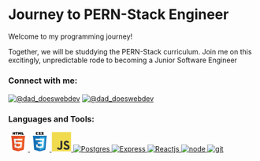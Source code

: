 # Journey to PERN-Stack Engineer

<p>Welcome to my programming journey!

Together, we will be studdying the PERN-Stack curriculum. Join me on this excitingly, unpredictable rode to becoming a Junior Software Engineer </p>

<h3 align="left">Connect with me:</h3>
<p align="left">
<a href="https://twitter.com/kiran_sundal" target="blank"><img align="center" src="https://raw.githubusercontent.com/rahuldkjain/github-profile-readme-generator/master/src/images/icons/Social/twitter.svg" alt="@dad_doeswebdev" height="30" width="40" /></a>
<a href="https://www.linkedin.com/in/kiran-sundal-ba3672212/" target="blank"><img align="center" src="https://img.icons8.com/ios-glyphs/30/null/linkedin-2--v1.png" alt="@dad_doeswebdev" height="30" width="40" /></a>
</p>
<h3 align="left">Languages and Tools:</h3>
<p align="left"><a href="https://www.w3.org/html/" target="_blank" rel="noreferrer"> <img src="https://raw.githubusercontent.com/devicons/devicon/master/icons/html5/html5-original-wordmark.svg" alt="html5" width="40" height="40"/> </a>
 <a href="https://www.w3schools.com/css/" target="_blank" rel="noreferrer"> <img src="https://raw.githubusercontent.com/devicons/devicon/master/icons/css3/css3-original-wordmark.svg" alt="css3" width="40" height="40"/> </a> 
<a href="https://developer.mozilla.org/en-US/docs/Web/JavaScript" target="_blank" rel="noreferrer"> <img src="https://raw.githubusercontent.com/devicons/devicon/master/icons/javascript/javascript-original.svg" alt="javascript" width="40" height="40"/> </a> 
<a href="https://www.postgresql.org/docs/" target="_blank" rel="noreferrer"> <img src="https://img.icons8.com/color/48/null/postgreesql.png" alt="Postgres" width="40" height="40"/> </a>
<a href="http://expressjs.com/en/5x/api.html" target="_blank" rel="noreferrer"> <img src="https://w7.pngwing.com/pngs/545/451/png-transparent-node-js-express-js-javascript-solution-stack-web-application-others-angle-text-rectangle-thumbnail.png" alt="Express" width="40" height="40"/> </a>
<a href="https://reactjs.org/docs/getting-started.html" target="_blank" rel="noreferrer"> <img src="https://img.icons8.com/officel/16/null/react.png" alt="Reactjs" width="40" height="40"/> </a>
<a href="https://nodejs.org/en/docs/" target="_blank" rel="noreferrer"> <img src="https://img.icons8.com/color/48/null/nodejs.png" alt="node" width="40" height="40"/> </a>
<a href="https://git-scm.com/video/what-is-version-control" target="_blank" rel="noreferrer"> <img src="https://img.icons8.com/color/48/null/git.png" alt="git" width="40" height="40"/> </a>
</p>

